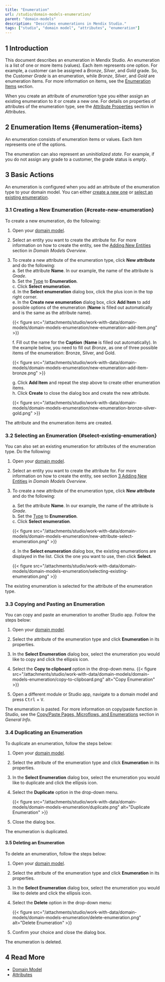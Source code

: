 ```yaml
---
title: "Enumeration"
url: /studio/domain-models-enumeration/
parent: "domain-models"
description: "Describes enumerations in Mendix Studio."
tags: ["studio", "domain model", "attributes", "enumeration"]
---
```


## 1 Introduction 

This document describes an enumeration in Mendix Studio. An enumeration is a list of one or more items (values). Each item represents one option. For example, a customer can be assigned a *Bronze*, *Silver*, and *Gold* grade. So, the *Customer Grade* is an enumeration, while *Bronze*, *Silver*, and *Gold* are enumeration items.  For more information on items, see the [Enumeration Items](#enumeration-items) section. 

When you create an attribute of *enumeration* type you either assign an existing enumeration to it or create a new one. For details on properties of attributes of the enumeration type, see the [Attribute Properties](/studio/domain-models-attributes/#attribute-properties) section in *Attributes*. 

## 2 Enumeration Items {#enumeration-items}

An enumeration consists of enumeration items or values. Each item represents one of the options. 

The enumeration can also represent an *uninitialized state*. For example, if you do not assign any grade to a customer, the grade status is *empty*.  

## 3 Basic Actions

An enumeration is configured when you add an attribute of the enumeration type to your domain model. You can either [create a new one](#create-new-enumeration) or [select an existing enumeration](#select-existing-enumeration). 

### 3.1 Creating a New Enumeration {#create-new-enumeration}

To create a new enumeration, do the following: 

1. Open your [domain model](/studio/domain-models/).

2. Select an entity you want to create the attribute for. For more information on how to create the entity, see the [Adding New Entities](/studio/domain-models/#adding-new-entities) section in *Domain Models Overview*.

3.  To create a new attribute of the enumeration type, click **New attribute** and do the following:<br />
    a. Set the attribute **Name**. In our example, the name of the attribute is *Grade*.<br />
    b. Set the [Type](/studio/domain-models-attributes/) to **Enumeration**.<br />
    c. Click **Select enumeration**.<br />d. In the **Select enumeration** dialog box, click the plus icon in the top right corner.<br/>
    e. In the **Create new enumeration** dialog box, click **Add Item** to add possible options of the enumeration (**Name** is filled out automatically and is the same as the attribute name).<br />

    {{< figure src="/attachments/studio/work-with-data/domain-models/domain-models-enumeration/new-enumeration-add-item.png" >}}<br />

    f. Fill out the name for the **Caption** (**Name** is filled out automatically). In the example below, you need to fill out  *Bronze*, as one of three possible items of the enumeration: Bronze, Silver, and Gold. <br />

    {{< figure src="/attachments/studio/work-with-data/domain-models/domain-models-enumeration/new-enumeration-add-item-bronze.png" >}}<br />

    g. Click **Add Item** and repeat the step above to create other enumeration items.<br />
    h. Click **Create** to close the dialog box and create the new attribute.

    {{< figure src="/attachments/studio/work-with-data/domain-models/domain-models-enumeration/new-enumeration-bronze-silver-gold.png" >}}

The attribute and the enumeration items are created.

### 3.2 Selecting an Enumeration {#select-existing-enumeration}

You can also set an existing enumeration for attributes of the enumeration type. Do the following:

1. Open your [domain model](/studio/domain-models/).

2. Select an entity you want to create the attribute for. For more information on how to create the entity, see section [3 Adding New Entities](/studio/domain-models/#adding-new-entities) in *Domain Models Overview*.

3.  To create a new attribute of the enumeration type, click **New attribute** and do the following:<br />

    a. Set the attribute **Name**. In our example, the name of the attribute is *Grade*.<br />
    b. Set the [Type](/studio/domain-models-attributes/) to **Enumeration**.<br />
    c. Click **Select enumeration**.<br />

    {{< figure src="/attachments/studio/work-with-data/domain-models/domain-models-enumeration/new-attribute-select-enumeration.png" >}} <br/>

    d. In the **Select enumeration** dialog box, the existing enumerations are displayed in the list. Click the one you want to use, then click **Select**.<br />

    {{< figure src="/attachments/studio/work-with-data/domain-models/domain-models-enumeration/selecting-existing-enumeration.png" >}}

The existing enumeration is selected for the attribute of the enumeration type. 

### 3.3 Copying and Pasting an Enumeration

You can copy and paste an enumeration to another Studio app. Follow the steps below:

1. Open your [domain model](/studio/domain-models/).

2. Select the attribute of the enumeration type and click **Enumeration** in its properties.

3. In the **Select Enumeration** dialog box, select the enumeration you would like to copy and click the ellipsis icon.

4. Select the **Copy to clipboard** option in the drop-down menu. 
{{< figure src="/attachments/studio/work-with-data/domain-models/domain-models-enumeration/copy-to-clipboard.png" alt="Copy Enumeration" >}}

5. Open a different module or Studio app, navigate to a domain model and press <kbd>Ctrl</kbd> + <kbd>V</kbd>.

The enumeration is pasted. For more information on copy/paste function in Studio, see the [Copy/Paste Pages, Microflows, and Enumerations](/studio/general/#copy-paste-documents) section in *General Info*.

### 3.4 Duplicating an Enumeration 

To duplicate an enumeration, follow the steps below:

1. Open your [domain model](/studio/domain-models/).

2. Select the attribute of the enumeration type and click **Enumeration** in its properties.

3. In the **Select Enumeration** dialog box, select the enumeration you would like to duplicate and click the ellipsis icon.

4.  Select the **Duplicate** option in the drop-down menu. 

    {{< figure src="/attachments/studio/work-with-data/domain-models/domain-models-enumeration/duplicate.png" alt="Duplicate Enumeration" >}}

5. Close the dialog box.

The enumeration is duplicated.

#### 3.5 Deleting an Enumeration

To delete an enumeration, follow the steps below:

1. Open your [domain model](/studio/domain-models/).

2. Select the attribute of the enumeration type and click **Enumeration** in its properties.

3. In the **Select Enumeration** dialog box, select the enumeration you would like to delete and click the ellipsis icon.

4. Select the **Delete** option in the drop-down menu:

    {{< figure src="/attachments/studio/work-with-data/domain-models/domain-models-enumeration/delete-enumeration.png" alt="Delete Enumeration" >}}

5. Confirm your choice and close the dialog box.

The enumeration is deleted.

## 4 Read More

* [Domain Model](/studio/domain-models/)
* [Attributes](/studio/domain-models-attributes/) 
